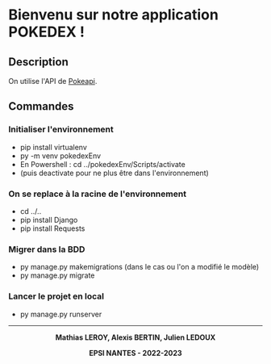 # Bienvenu sur notre application POKEDEX !

## Description
On utilise l'API de [Pokeapi](https://pokeapi.co/).

## Commandes

### Initialiser l'environnement

- pip install virtualenv
- py -m venv pokedexEnv
- En Powershell : cd ../pokedexEnv/Scripts/activate 
- (puis deactivate pour ne plus être dans l'environnement)

### On se replace à la racine de l'environnement
- cd ../..
- pip install Django
- pip install Requests

### Migrer dans la BDD
- py manage.py makemigrations (dans le cas ou l'on a modifié le modèle)
- py manage.py migrate

### Lancer le projet en local
- py manage.py runserver

---
<p align="center">
    <strong>Mathias LEROY, Alexis BERTIN, Julien LEDOUX</strong>
</p>
<p align="center">
    <strong> EPSI NANTES - 2022-2023</strong>
</p>